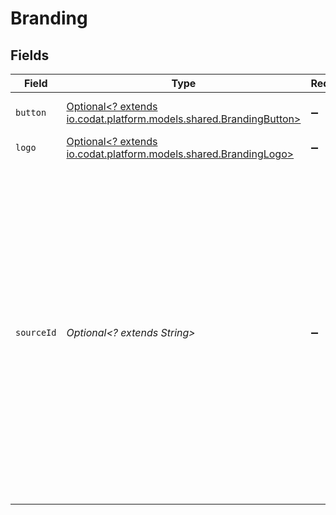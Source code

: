 # Branding


## Fields

| Field                                                                                                                                                                                                                                                                                                   | Type                                                                                                                                                                                                                                                                                                    | Required                                                                                                                                                                                                                                                                                                | Description                                                                                                                                                                                                                                                                                             | Example                                                                                                                                                                                                                                                                                                 |
| ------------------------------------------------------------------------------------------------------------------------------------------------------------------------------------------------------------------------------------------------------------------------------------------------------- | ------------------------------------------------------------------------------------------------------------------------------------------------------------------------------------------------------------------------------------------------------------------------------------------------------- | ------------------------------------------------------------------------------------------------------------------------------------------------------------------------------------------------------------------------------------------------------------------------------------------------------- | ------------------------------------------------------------------------------------------------------------------------------------------------------------------------------------------------------------------------------------------------------------------------------------------------------- | ------------------------------------------------------------------------------------------------------------------------------------------------------------------------------------------------------------------------------------------------------------------------------------------------------- |
| `button`                                                                                                                                                                                                                                                                                                | [Optional<? extends io.codat.platform.models.shared.BrandingButton>](../../models/shared/BrandingButton.md)                                                                                                                                                                                             | :heavy_minus_sign:                                                                                                                                                                                                                                                                                      | Button branding references.                                                                                                                                                                                                                                                                             |                                                                                                                                                                                                                                                                                                         |
| `logo`                                                                                                                                                                                                                                                                                                  | [Optional<? extends io.codat.platform.models.shared.BrandingLogo>](../../models/shared/BrandingLogo.md)                                                                                                                                                                                                 | :heavy_minus_sign:                                                                                                                                                                                                                                                                                      | Logo branding references.                                                                                                                                                                                                                                                                               |                                                                                                                                                                                                                                                                                                         |
| `sourceId`                                                                                                                                                                                                                                                                                              | *Optional<? extends String>*                                                                                                                                                                                                                                                                            | :heavy_minus_sign:                                                                                                                                                                                                                                                                                      | A source-specific ID used to distinguish between different sources originating from the same data connection. In general, a data connection is a single data source. However, for TrueLayer, `sourceId` is associated with a specific bank and has a many-to-one relationship with the `integrationId`. | 35b92968-9851-4095-ad60-395c95cbcba4                                                                                                                                                                                                                                                                    |